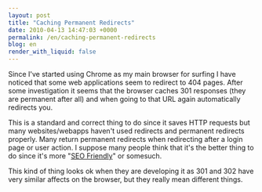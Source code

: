 ```yaml
---
layout: post
title: "Caching Permanent Redirects"
date: 2010-04-13 14:47:03 +0000
permalink: /en/caching-permanent-redirects
blog: en
render_with_liquid: false
---
```


Since I've started using Chrome as my main browser for surfing I have
noticed that some web applications seem to redirect to 404 pages. After
some investigation it seems that the browser caches 301 responses (they
are permanent after all) and when going to that URL again automatically
redirects you.

This is a standard and correct thing to do since it saves HTTP requests
but many websites/webapps haven't used redirects and permanent redirects
properly. Many return permanent redirects when redirecting after a login
page or user action. I suppose many people think that it's the better
thing to do since it's more "[SEO
Friendly](http://www.theinternetdigest.net/archive/301-redirects-seo.html)"
or somesuch.

This kind of thing looks ok when they are developing it as 301 and 302
have very similar affects on the browser, but they really mean different
things.
